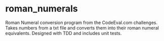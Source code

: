# roman_numerals
Roman Numeral conversion program from the CodeEval.com challenges. 
Takes numbers from a txt file and converts them into their roman numeral equivalents.
Designed with TDD and includes unit tests.
